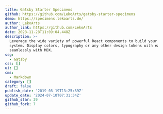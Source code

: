 ```yaml
---
title: Gatsby Starter Specimens
github: https://github.com/LekoArts/gatsby-starter-specimens
demo: https://specimens.lekoarts.de/
author: LekoArts
author_link: https://github.com/LekoArts
date: 2023-11-28T11:09:04.448Z
description: >-
  Leverage the wide variety of powerful React components to build your design
  system. Display colors, typography or any other design tokens with ease. Works
  seamlessly with MDX.
ssg:
  - Gatsby
css: []
ui: []
cms:
  - Markdown
category: []
draft: false
publish_date: '2019-08-19T13:25:39Z'
update_date: '2024-07-10T07:31:34Z'
github_star: 39
github_fork: 7
---
```

